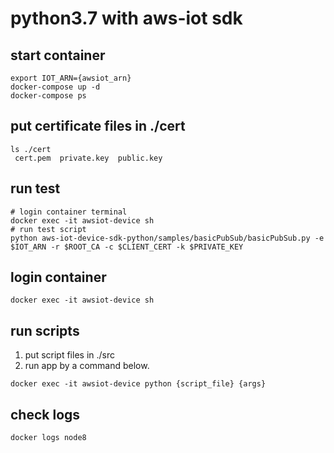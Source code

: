 # python3.7 with aws-iot sdk

## start container
```
export IOT_ARN={awsiot_arn}
docker-compose up -d
docker-compose ps
```

## put certificate files in ./cert
```
ls ./cert
 cert.pem  private.key  public.key
```

## run test
```
# login container terminal
docker exec -it awsiot-device sh
# run test script
python aws-iot-device-sdk-python/samples/basicPubSub/basicPubSub.py -e $IOT_ARN -r $ROOT_CA -c $CLIENT_CERT -k $PRIVATE_KEY
```

## login container
```
docker exec -it awsiot-device sh
```

## run scripts
1. put script files in ./src
2. run app by a command below.
```
docker exec -it awsiot-device python {script_file} {args}
```

## check logs
```
docker logs node8
```





